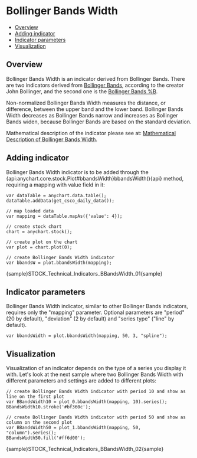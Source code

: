 # Bollinger Bands Width

* [Overview](#overview)
* [Adding indicator](#adding_indicator)
* [Indicator parameters](#indicator_parameters)
* [Visualization](#visualization)


## Overview

Bollinger Bands Width is an indicator derived from Bollinger Bands. There are two indicators derived from [Bollinger Bands](Bollinger_Bands), according to the creator John Bollinger, and the second one is the [Bollinger Bands %B](Bollinger_Bands_B).

Non-normalized Bollinger Bands Width measures the distance, or difference, between the upper band and the lower band. Bollinger Bands Width decreases as Bollinger Bands narrow and increases as Bollinger Bands widen, because Bollinger Bands are based on the standard deviation.

Mathematical description of the indicator please see at: [Mathematical Description of Bollinger Bands Width](Mathematical_Description).


## Adding indicator


Bollinger Bands Width indicator is to be added through the {api:anychart.core.stock.Plot#bbandsWidth}bbandsWidth(){api} method, requiring a mapping with value field in it:

```
var dataTable = anychart.data.table();
dataTable.addData(get_csco_daily_data());

// map loaded data
var mapping = dataTable.mapAs({'value': 4});

// create stock chart
chart = anychart.stock();

// create plot on the chart
var plot = chart.plot(0);

// create Bollinger Bands Width indicator
var bbandsW = plot.bbandsWidth(mapping);
```

{sample}STOCK\_Technical\_Indicators\_BBandsWidth\_01{sample}


## Indicator parameters

Bollinger Bands Width indicator, similar to other Bollinger Bands indicators, requires only the "mapping" parameter. Optional parameters are "period" (20 by default), "deviation" (2 by default) and "series type" ("line" by default).

```
var bbandsWidth = plot.bbandsWidth(mapping, 50, 3, "spline");
```

## Visualization

Visualization of an indicator depends on the type of a series you display it with. Let's look at the next sample where two Bollinger Bands Width with different parameters and settings are added to different plots:

```
// create Bollinger Bands Width indicator with period 10 and show as line on the first plot
var BBandsWidth10 = plot_0.bbandsWidth(mapping, 10).series();
BBandsWidth10.stroke('#bf360c');

// create Bollinger Bands Width indicator with period 50 and show as column on the second plot
var BBandsWidth50 = plot_1.bbandsWidth(mapping, 50, "column").series();
BBandsWidth50.fill('#ff6d00');
```

{sample}STOCK\_Technical\_Indicators\_BBandsWidth\_02{sample}